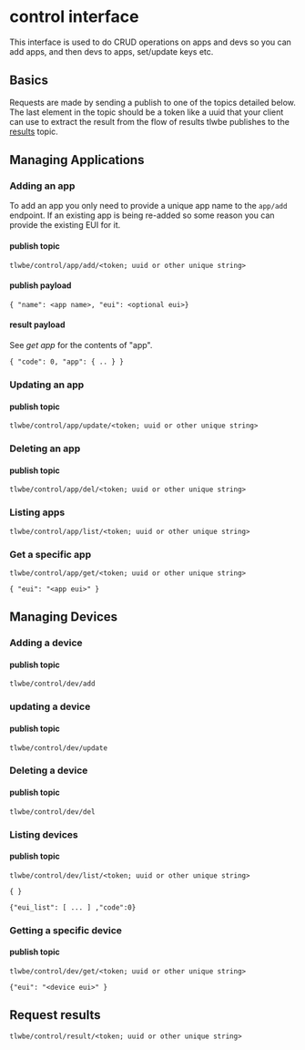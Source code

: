 # control interface

This interface is used to do CRUD operations on apps and devs
so you can add apps, and then devs to apps, set/update keys
etc.

## Basics

Requests are made by sending a publish to one of the topics
detailed below. The last element in the topic should be a
token like a uuid that your client can use to extract the
result from the flow of results tlwbe publishes to the [results](#Results)
topic.

## Managing Applications

### Adding an app

To add an app you only need to provide a unique app name to the
`app/add` endpoint. If an existing app is being re-added
so some reason you can provide the existing EUI for it.

#### publish topic

```
tlwbe/control/app/add/<token; uuid or other unique string>
```

#### publish payload

```
{ "name": <app name>, "eui": <optional eui>}
```

#### result payload

See *get app* for the contents of "app".

```
{ "code": 0, "app": { .. } }
```

### Updating an app

#### publish topic

```
tlwbe/control/app/update/<token; uuid or other unique string>
```

### Deleting an app

#### publish topic

```
tlwbe/control/app/del/<token; uuid or other unique string>
```

### Listing apps

```
tlwbe/control/app/list/<token; uuid or other unique string>
```

### Get a specific app

```
tlwbe/control/app/get/<token; uuid or other unique string>
```

```
{ "eui": "<app eui>" }
```
## Managing Devices

### Adding a device

#### publish topic

```
tlwbe/control/dev/add
```

### updating a device

#### publish topic

```
tlwbe/control/dev/update
```

### Deleting a device

#### publish topic

```
tlwbe/control/dev/del
```

### Listing devices

#### publish topic

```
tlwbe/control/dev/list/<token; uuid or other unique string>
```

```
{ }
```

```
{"eui_list": [ ... ] ,"code":0}
```

### Getting a specific device

#### publish topic

```
tlwbe/control/dev/get/<token; uuid or other unique string>
```

```
{"eui": "<device eui>" }
```

## Request results

```
tlwbe/control/result/<token; uuid or other unique string>
```
